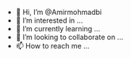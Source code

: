- 👋 Hi, I’m @Amirmohmadbi
- 👀 I’m interested in ...
- 🌱 I’m currently learning ...
- 💞️ I’m looking to collaborate on ...
- 📫 How to reach me ...

<!---
Amirmohmadbi/Amirmohmadbi is a ✨ special ✨ repository because its `README.md` (this file) appears on your GitHub profile.
You can click the Preview link to take a look at your changes.
--->
